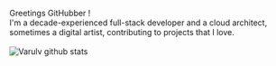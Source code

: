 Greetings GitHubber !  <br/>
I'm a decade-experienced full-stack developer and a cloud architect, sometimes a digital artist, contributing to projects that I love.<br/><br>
![Varulv github stats](https://anasgamrani.vercel.app/api?username=Varulv1997&theme=jolly&bg_color=2B213A&count_private&include_all_commits&show_icons=true)
